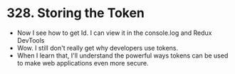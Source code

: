 # 328. Storing the Token
- Now I see how to get Id. I can view it in the console.log and Redux DevTools
- Wow. I still don't really get why developers use tokens.
- When I learn that, I'll understand the powerful ways tokens can be used to make web applications even more secure. 